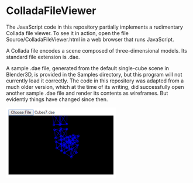 ColladaFileViewer
=================

The JavaScript code in this repository partially implements a rudimentary Collada
file viewer.  To see it in action, open the file Source/ColladaFileViewer.html
in a web browser that runs JavaScript.

A Collada file encodes a scene composed of three-dimensional models.
Its standard file extension is .dae.

A sample .dae file, generated from the default single-cube scene in
Blender3D, is provided in the Samples directory, but this program
will not currently load it correctly.  The code in this repository was
adapted from a much older version, which at the time of its writing,
did successfully open another sample .dae file and render its contents as
wireframes.  But evidently things have changed since then.

<img src="Screenshot.png" />
